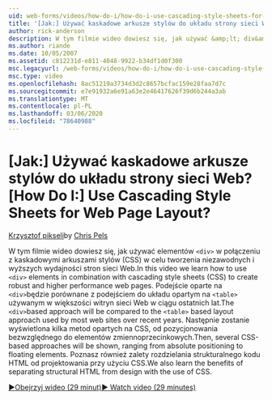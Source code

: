 ```yaml
---
uid: web-forms/videos/how-do-i/how-do-i-use-cascading-style-sheets-for-web-page-layout
title: '[Jak:] Używać kaskadowe arkusze stylów do układu strony sieci Web? | Microsoft Docs'
author: rick-anderson
description: W tym filmie wideo dowiesz się, jak używać &amp;lt; div&amp;gt; elementy w połączeniu z kaskadowymi arkuszami stylów (CSS) do tworzenia niezawodnej i wyższej wydajności sieci Web p...
ms.author: riande
ms.date: 10/05/2007
ms.assetid: c812231d-e811-4048-9922-b34df1d0f300
msc.legacyurl: /web-forms/videos/how-do-i/how-do-i-use-cascading-style-sheets-for-web-page-layout
msc.type: video
ms.openlocfilehash: 8ac51219a3734d3d2c8657bcfac159e28faa7d7c
ms.sourcegitcommit: e7e91932a6e91a63e2e46417626f39d6b244a3ab
ms.translationtype: MT
ms.contentlocale: pl-PL
ms.lasthandoff: 03/06/2020
ms.locfileid: "78640988"
---
```

# <a name="how-do-i-use-cascading-style-sheets-for-web-page-layout"></a><span data-ttu-id="6c4bd-104">[Jak:] Używać kaskadowe arkusze stylów do układu strony sieci Web?</span><span class="sxs-lookup"><span data-stu-id="6c4bd-104">[How Do I:] Use Cascading Style Sheets for Web Page Layout?</span></span>

<span data-ttu-id="6c4bd-105">[Krzysztof pikseli](https://twitter.com/chrispels)</span><span class="sxs-lookup"><span data-stu-id="6c4bd-105">by [Chris Pels](https://twitter.com/chrispels)</span></span>

<span data-ttu-id="6c4bd-106">W tym filmie wideo dowiesz się, jak używać elementów `<div>` w połączeniu z kaskadowymi arkuszami stylów (CSS) w celu tworzenia niezawodnych i wyższych wydajności stron sieci Web.</span><span class="sxs-lookup"><span data-stu-id="6c4bd-106">In this video we learn how to use `<div>` elements in combination with cascading style sheets (CSS) to create robust and higher performance web pages.</span></span> <span data-ttu-id="6c4bd-107">Podejście oparte na `<div>`będzie porównane z podejściem do układu opartym na `<table>` używanym w większości witryn sieci Web w ciągu ostatnich lat.</span><span class="sxs-lookup"><span data-stu-id="6c4bd-107">The `<div>`based approach will be compared to the `<table>` based layout approach used by most web sites over recent years.</span></span> <span data-ttu-id="6c4bd-108">Następnie zostanie wyświetlona kilka metod opartych na CSS, od pozycjonowania bezwzględnego do elementów zmiennoprzecinkowych.</span><span class="sxs-lookup"><span data-stu-id="6c4bd-108">Then, several CSS-based approaches will be shown, ranging from absolute positioning to floating elements.</span></span> <span data-ttu-id="6c4bd-109">Poznasz również zalety rozdzielania strukturalnego kodu HTML od projektowania przy użyciu CSS.</span><span class="sxs-lookup"><span data-stu-id="6c4bd-109">We also learn the benefits of separating structural HTML from design with the use of CSS.</span></span>

[<span data-ttu-id="6c4bd-110">&#9654;Obejrzyj wideo (29 minut)</span><span class="sxs-lookup"><span data-stu-id="6c4bd-110">&#9654; Watch video (29 minutes)</span></span>](https://channel9.msdn.com/Blogs/ASP-NET-Site-Videos/how-do-i-use-cascading-style-sheets-for-web-page-layout)
